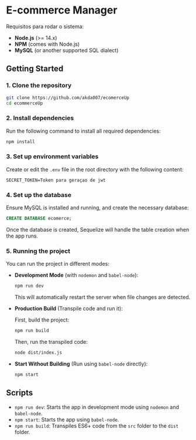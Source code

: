 
# E-commerce Manager


Requisitos para rodar o sistema:

- **Node.js** (>= 14.x)
- **NPM** (comes with Node.js)
- **MySQL** (or another supported SQL dialect)

## Getting Started

### 1. Clone the repository

```bash
git clone https://github.com/akda007/ecomerceUp
cd ecommerceUp
```

### 2. Install dependencies

Run the following command to install all required dependencies:

```bash
npm install
```

### 3. Set up environment variables

Create or edit the `.env` file in the root directory with the following content:

```env
SECRET_TOKEN=Token para geraçao de jwt
```

### 4. Set up the database

Ensure MySQL is installed and running, and create the necessary database:

```sql
CREATE DATABASE ecomerce;
```

Once the database is created, Sequelize will handle the table creation when the app runs.

### 5. Running the project

You can run the project in different modes:

- **Development Mode** (with `nodemon` and `babel-node`):
  
  ```bash
  npm run dev
  ```

  This will automatically restart the server when file changes are detected.

- **Production Build** (Transpile code and run it):

  First, build the project:

  ```bash
  npm run build
  ```

  Then, run the transpiled code:

  ```bash
  node dist/index.js
  ```

- **Start Without Building** (Run using `babel-node` directly):

  ```bash
  npm start
  ```


## Scripts

- `npm run dev`: Starts the app in development mode using `nodemon` and `babel-node`.
- `npm start`: Starts the app using `babel-node`.
- `npm run build`: Transpiles ES6+ code from the `src` folder to the `dist` folder.
